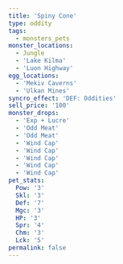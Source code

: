 ```yaml
---
title: 'Spiny Cone'
type: oddity
tags:
  - monsters_pets
monster_locations:
  - Jungle
  - 'Lake Kilma'
  - 'Luon Highway'
egg_locations:
  - 'Mekiv Caverns'
  - 'Ulkan Mines'
syncro_effect: 'DEF: Oddities'
sell_price: '100'
monster_drops:
  - 'Exp + Lucre'
  - 'Odd Meat'
  - 'Odd Meat'
  - 'Wind Cap'
  - 'Wind Cap'
  - 'Wind Cap'
  - 'Wind Cap'
  - 'Wind Cap'
pet_stats:
  Pow: '3'
  Skl: '3'
  Def: '7'
  Mgc: '3'
  HP: '3'
  Spr: '4'
  Chm: '3'
  Lck: '5'
permalink: false
---
```

